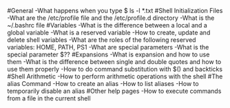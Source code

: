 #General
-What happens when you type $ ls -l *.txt
#Shell Initialization Files
-What are the /etc/profile file and the /etc/profile.d directory
-What is the ~/.bashrc file
#Variables
-What is the difference between a local and a global variable
-What is a reserved variable
-How to create, update and delete shell variables
-What are the roles of the following reserved variables: HOME, PATH, PS1
-What are special parameters
-What is the special parameter $??
#Expansions
-What is expansion and how to use them
-What is the difference between single and double quotes and how to use them properly
-How to do command substitution with $() and backticks
#Shell Arithmetic
-How to perform arithmetic operations with the shell
#The alias Command
-How to create an alias
-How to list aliases
-How to temporarily disable an alias
#Other help pages
-How to execute commands from a file in the current shell